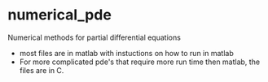 # numerical_pde
Numerical methods for partial differential equations
* most files are in matlab with instuctions on how to run in matlab
* For more complicated pde's that require more run time then matlab, the files are in C.

